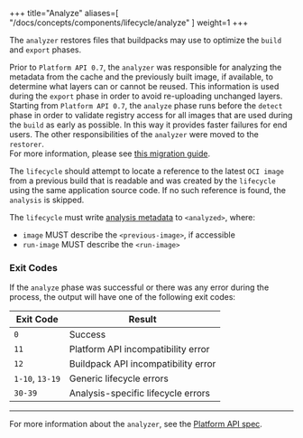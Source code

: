 +++
title="Analyze"
aliases=[
  "/docs/concepts/components/lifecycle/analyze"
]
weight=1
+++

The `analyzer` restores files that buildpacks may use to optimize the `build` and `export` phases.

<!--more-->

Prior to `Platform API 0.7`, the `analyzer` was responsible for analyzing the metadata from the cache and the previously built image, if available, to determine what layers can or cannot be reused.
This information is used during the `export` phase in order to avoid re-uploading unchanged layers.\
Starting from `Platform API 0.7`, the `analyze` phase runs before the `detect` phase in order to validate registry access for all images that are used during the `build` as early as possible. In this way it provides faster failures for end users. The other responsibilities of the `analyzer` were moved to the `restorer`.\
For more information, please see [this migration guide][platform-api-06-07-migration].

The `lifecycle` should attempt to locate a reference to the latest `OCI image` from a previous build that is readable and was created by the `lifecycle` using the same application source code. If no such reference is found, the `analysis` is skipped.

The `lifecycle` must write [analysis metadata][analyzedtoml-toml] to `<analyzed>`, where:

- `image` MUST describe the `<previous-image>`, if accessible
- `run-image` MUST describe the `<run-image>`

### Exit Codes

If the `analyze` phase was successful or there was any error during the process, the output will have one of the following exit codes:

| Exit Code       | Result                              |
|-----------------|-------------------------------------|
| `0`             | Success                             |
| `11`            | Platform API incompatibility error  |
| `12`            | Buildpack API incompatibility error |
| `1-10`, `13-19` | Generic lifecycle errors            |
| `30-39`         | Analysis-specific lifecycle errors  |

***

For more information about the `analyzer`, see the [Platform API spec](https://github.com/buildpacks/spec/blob/main/platform.md#analyzer).

[platform-api-06-07-migration]: https://buildpacks.io/docs/for-platform-operators/how-to/migrate/deprecated/platform-api-0.6-0.7/
[analyzedtoml-toml]: https://github.com/buildpacks/spec/blob/main/platform.md#analyzedtoml-toml
